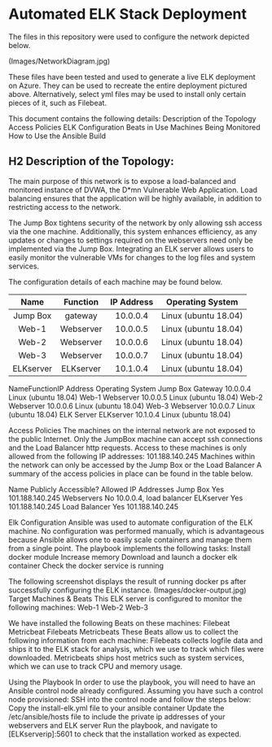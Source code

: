 # Automated ELK Stack Deployment

The files in this repository were used to configure the network depicted below.

(Images/NetworkDiagram.jpg)

These files have been tested and used to generate a live ELK deployment on Azure. They can be used to recreate the entire deployment pictured above. Alternatively, select yml files may be used to install only certain pieces of it, such as Filebeat.

This document contains the following details:
Description of the Topology
Access Policies
ELK Configuration
Beats in Use
Machines Being Monitored
How to Use the Ansible Build

## H2 Description of the Topology:

The main purpose of this network is to expose a load-balanced and monitored instance of DVWA, the D*mn Vulnerable Web Application.
Load balancing ensures that the application will be highly available, in addition to restricting access to the network.

The Jump Box tightens security of the network by only allowing ssh access via the one machine. Additionally, this system enhances efficiency, as any updates or changes to settings required on the webservers need only be implemented via the Jump Box.
Integrating an ELK server allows users to easily monitor the vulnerable VMs for changes to the log files and system services.

The configuration details of each machine may be found below.
 
 
| Name      | Function   | IP Address  | Operating System     |
| :-------: |:----------:|:-----------:|:--------------------:|
| Jump Box  | gateway    | 10.0.0.4    | Linux (ubuntu 18.04) |
| Web-1     | Webserver  | 10.0.0.5    | Linux (ubuntu 18.04) |
| Web-2     | Webserver  | 10.0.0.6    | Linux (ubuntu 18.04) |
| Web-3     | Webserver  | 10.0.0.7    | Linux (ubuntu 18.04) |
| ELKserver | ELKserver  | 10.1.0.4    | Linux (ubuntu 18.04) |
 
NameFunctionIP Address
Operating System
Jump Box 
Gateway
10.0.0.4
Linux (ubuntu 18.04)
Web-1
Webserver
10.0.0.5
Linux (ubuntu 18.04)
Web-2
Webserver
10.0.0.6
Linux (ubuntu 18.04)
Web-3
Webserver
10.0.0.7
Linux (ubuntu 18.04)
ELK Server
ELKserver
10.1.0.4
Linux (ubuntu 18.04)

 
 Access Policies 
The machines on the internal network are not exposed to the public Internet.
Only the JumpBox machine can accept ssh connections and the Load Balancer http requests. Access to these machines is only allowed from the following IP addresses: 101.188.140.245
Machines within the network can only be accessed by the Jump Box or the Load Balancer
A summary of the access policies in place can be found in the table below.
 
Name
Publicly Accessible?
Allowed IP Addresses
Jump Box
Yes
101.188.140.245
Webservers
No
10.0.0.4, load balancer
ELKserver
Yes
101.188.140.245
Load Balancer
Yes
101.188.140.245

 
 
 
Elk Configuration 
Ansible was used to automate configuration of the ELK machine. No configuration was performed manually, which is advantageous because Ansible allows one to easily scale containers and manage them from a single point.
The playbook implements the following tasks:
Install docker module 
Increase memory 
Download and launch a docker elk container 
Check the docker service is running 
 
The following screenshot displays the result of running docker ps after successfully configuring the ELK instance.
(Images/docker-output.jpg)
Target Machines & Beats 
This ELK server is configured to monitor the following machines:
Web-1 
Web-2 
Web-3 
 
We have installed the following Beats on these machines:
Filebeat
Metricbeat
Filebeats Metricbeats These Beats allow us to collect the following information from each machine:
Filebeats collects logfile data and ships it to the ELK stack for analysis, which we use to track which files were downloaded. Metricbeats ships host metrics such as system services, which we can use to track CPU and memory usage.
 
Using the Playbook
 In order to use the playbook, you will need to have an Ansible control node already configured. Assuming you have such a control node provisioned:
SSH into the control node and follow the steps below:
Copy the install-elk.yml file to your ansible container
 Update the /etc/ansible/hosts file to include the private ip addresses of your webservers and ELK server 
Run the playbook, and navigate to [ELKserverip]:5601 to check that the installation worked as expected.
